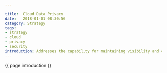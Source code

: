 ```yaml
---

title:  Cloud Data Privacy
date:   2018-01-01 08:30:56
category: Strategy
tags:
- strategy
- cloud
- privacy
- security
introduction: Addresses the capability for maintaining visibility and control over data, and how it is accessed and used in the organization.
---
```


{{ page.introduction }}